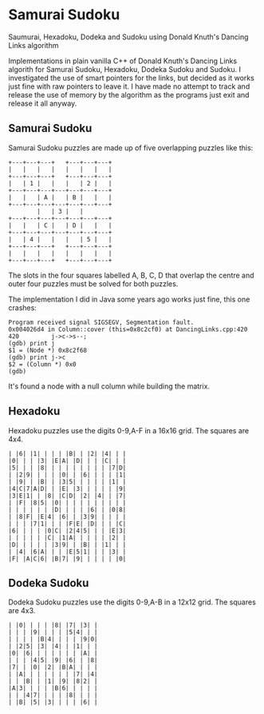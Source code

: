 # Samurai Sudoku
Saumurai, Hexadoku, Dodeka and Sudoku using Donald Knuth's Dancing
Links algorithm

Implementations in plain vanilla C++ of Donald Knuth's Dancing Links
algorith for Samurai Sudoku, Hexadoku, Dodeka Sudoku and Sudoku. I
investigated the use of smart pointers for the links, but decided as
it works just fine with raw pointers to leave it. I have made no
attempt to track and release the use of memory by the algorithm as the
programs just exit and release it all anyway.

## Samurai Sudoku
Samurai Sudoku puzzles are made up of five overlapping puzzles
like this:

	+---+---+---+   +---+---+---+
	|   |   |   |   |   |   |   |
	+---+---+---+   +---+---+---+
	|   | 1 |   |   |   | 2 |   |
	+---+---+---+---+---+---+---+
	|   |   | A |   | B |   |   |
	+---+---+---+---+---+---+---+
			|   | 3 |   |
	+---+---+---+---+---+---+---+
	|   |   | C |   | D |   |   |
	+---+---+---+---+---+---+---+
	|   | 4 |   |   |   | 5 |   |
	+---+---+---+   +---+---+---+
	|   |   |   |   |   |   |   |
	+---+---+---+   +---+---+---+

The slots in the four squares labelled A, B, C, D that overlap
the centre and outer four puzzles must be solved for both
puzzles.

The implementation I did in Java some years ago works just fine,
this one crashes:

	Program received signal SIGSEGV, Segmentation fault.
	0x004026d4 in Column::cover (this=0x8c2cf0) at DancingLinks.cpp:420
	420		    j->c->s--;
	(gdb) print j
	$1 = (Node *) 0x8c2f68
	(gdb) print j->c
	$2 = (Column *) 0x0
	(gdb) 

It's found a node with a null column while building the matrix.

## Hexadoku
Hexadoku puzzles use the digits 0-9,A-F in a 16x16 grid. The squares
are 4x4.

	| |6| |1| | | | |B| | |2| |4| | |
	|0| | | |3| |E|A| |D| | | |C| | |
	|5| | | |8| | | | | | | | | |7|D|
	| |2|9| | | | |0| | |6| | | | |1|
	| |9| | |B| | |3|5| | | | | |1| |
	|4|C|7|A|D| | |E| |3| | | | | |9|
	|3|E|1| | |8| |C|D| |2| |4| | |7|
	| |F| |8|5| |0| | | | | | | | | |
	| | | | | | |D| | | | |6| | |0|8|
	| |8|F| |E|4| |6| | |3|9| | | | |
	| | | |7|1| | | |F|E| |D| | | |C|
	|6| | | | |0|C| |2|4|5| | | |E|3|
	| | | | | |C| |1|A| | | | | |2| |
	|D| | | | | |3|9| | |B| | |1| | |
	| |4| |6|A| | | |E|5|1| | | |3| |
	|F| |A|C|6| |B|7| |9| | | | | |0|

## Dodeka Sudoku
Dodeka Sudoku puzzles use the digits 0-9,A-B in a 12x12 grid. The squares
are 4x3.

	| |0| | | | |8| |7| |3| |
	| | | |9| | | | |5|4| | |
	| | | | |B|4| | | | |9|0|
	| |2|5| |3| |4| | |1| | |
	|0| |6| | | | | | | |A| |
	| | | |4|5| |9| |6| | |8|
	|7| | |0| |2| |B|A| | | |
	| |A| | | | | | | |7| |4|
	| | |B| | |1| |9| |8|2| |
	|A|3| | | | |B|6| | | | |
	| | |4|7| | | | |8| | | |
	| |B| |5| |3| | | | |6| |
